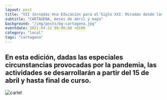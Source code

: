 ```yaml
---
layout: post
title: "VII Jornadas Una Educación para el Siglo XXI. Miradas desde las Ciencias y las Artes"
subtitle: "CARTAGENA, meses de abril y mayo"
background: "/img/posts/bg-cartagena.jpg"
eventdate: 2021-04-22 00:00:00 +0100
category: "local"
tags: "cartagena"
---
```

## En esta edición, dadas las especiales circunstancias provocadas por la pandemia, las actividades se desarrollarán a partir del 15 de abril y hasta final de curso.  
![cartel](/img/posts/1campañapub.png)  
